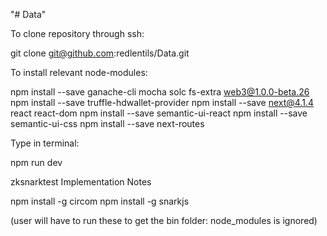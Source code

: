 "# Data"

To clone repository through ssh:

git clone git@github.com:redlentils/Data.git

To install relevant node-modules:

npm install --save ganache-cli mocha solc fs-extra web3@1.0.0-beta.26
npm install --save truffle-hdwallet-provider
npm install --save next@4.1.4 react react-dom
npm install --save semantic-ui-react
npm install --save semantic-ui-css
npm install --save next-routes

Type in terminal:

npm run dev

zksnarktest Implementation Notes

npm install -g circom
npm install -g snarkjs

(user will have to run these to get the bin folder: node_modules is ignored)
